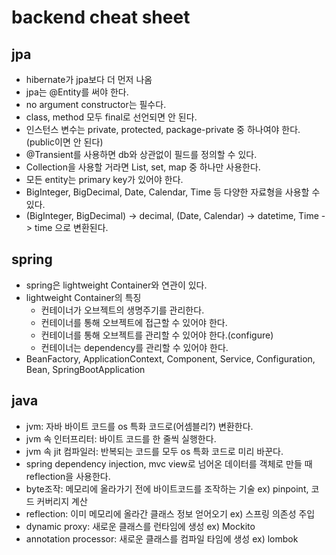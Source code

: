 # backend cheat sheet

## jpa
- hibernate가 jpa보다 더 먼저 나옴
- jpa는 @Entity를 써야 한다.
- no argument constructor는 필수다.
- class, method 모두 final로 선언되면 안 된다.
- 인스턴스 변수는 private, protected, package-private 중 하나여야 한다.(public이면 안 된다)
- @Transient를 사용하면 db와 상관없이 필드를 정의할 수 있다.
- Collection을 사용할 거라면 List, set, map 중 하나만 사용한다.
- 모든 entity는 primary key가 있어야 한다.
- BigInteger, BigDecimal, Date, Calendar, Time 등 다양한 자료형을 사용할 수 있다.
- (BigInteger, BigDecimal) -> decimal, (Date, Calendar) -> datetime, Time -> time 으로 변환된다.

## spring
- spring은 lightweight Container와 연관이 있다.
- lightweight Container의 특징
  - 컨테이너가 오브젝트의 생명주기를 관리한다.
  - 컨테이너를 통해 오브젝트에 접근할 수 있어야 한다.
  - 컨테이너를 통해 오브젝트를 관리할 수 있어야 한다.(configure)
  - 컨테이너는 dependency를 관리할 수 있어야 한다.
- BeanFactory, ApplicationContext, Component, Service, Configuration, Bean, SpringBootApplication

## java
- jvm: 자바 바이트 코드를 os 특화 코드로(어셈블리?) 변환한다.
- jvm 속 인터프리터: 바이트 코드를 한 줄씩 실행한다.
- jvm 속 jit 컴파일러: 반복되는 코드를 모두 os 특화 코드로 미리 바꾼다.
- spring dependency injection, mvc view로 넘어온 데이터를 객체로 만들 때 reflection을 사용한다.
- byte조작: 메모리에 올라가기 전에 바이트코드를 조작하는 기술 ex) pinpoint, 코드 커버리지 계산
- reflection: 이미 메모리에 올라간 클래스 정보 얻어오기 ex) 스프링 의존성 주입
- dynamic proxy: 새로운 클래스를 런타임에 생성 ex) Mockito
- annotation processor: 새로운 클래스를 컴파일 타임에 생성 ex) lombok
